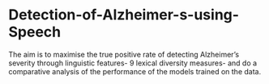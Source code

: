 # Detection-of-Alzheimer-s-using-Speech
The aim is to maximise the true positive rate of detecting Alzheimer’s severity through linguistic features- 9 lexical diversity measures-  and do a comparative analysis of the performance of the models trained on the data.
